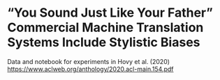 # “You Sound Just Like Your Father” Commercial Machine Translation Systems Include Stylistic Biases
Data and notebook for experiments in Hovy et al. (2020) https://www.aclweb.org/anthology/2020.acl-main.154.pdf
